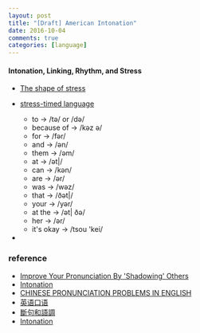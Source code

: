 ```yaml
---
layout: post
title: "[Draft] American Intonation"
date: 2016-10-04
comments: true
categories: [language]
---
```

#### Intonation, Linking, Rhythm, and Stress
* [The shape of stress](http://rachelsenglish.com/stress-syllable-shape-stress/)
* [stress-timed language](http://rachelsenglish.com/english-stress-timed-language/)
  - to -> /tə/ or /də/ 
  - because of ->  /kəz ə/
  - for -> /fər/
  - and -> /ən/
  - them -> /əm/
  - at -> /ət|/
  - can -> /kən/
  - are -> /ər/
  - was -> /wəz/
  - that -> /ðət|/
  - your -> /yər/
  - at the -> /ət| ðə/
  - her -> /ər/
  - it's okay -> /tsou 'kei/

* 

### reference
* [Improve Your Pronunciation By 'Shadowing' Others](https://learningenglish.voanews.com/a/improve-your-english-pronunciation-shadowing-others/3339007.html)
* [Intonation](http://rachelsenglish.com/video-categories/#consonants)
* [CHINESE PRONUNCIATION PROBLEMS IN ENGLISH](http://englishspeaklikenative.com/resources/common-pronunciation-problems/chinese-pronunciation-problems/#error4)
* [英语口语](http://www.weibo.com/ttarticle/p/show?id=2309404005596264270260)
* [斷句和語調](http://tw.blog.voicetube.com/archives/12275)
* [Intonation](http://www.bilibili.com/video/av2681140/index_13.html)
